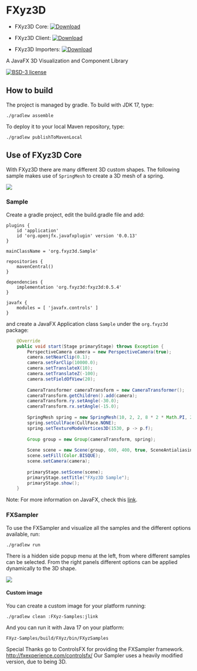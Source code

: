 FXyz3D
======

 - FXyz3D Core: 
 [ ![Download](http://img.shields.io/maven-central/v/org.fxyz3d/fxyz3d.svg?color=%234DC71F) ](https://search.maven.org/search?q=g:org.fxyz3d%20AND%20a:fxyz3d)

 - FXyz3D Client: 
[ ![Download](https://img.shields.io/maven-central/v/org.fxyz3d/fxyz3d-client.svg?color=%234DC71F) ](https://search.maven.org/search?q=g:org.fxyz3d%20AND%20a:fxyz3d-client)

 - FXyz3D Importers: 
[ ![Download](https://img.shields.io/maven-central/v/org.fxyz3d/fxyz3d-importers.svg?color=%234DC71F) ](https://search.maven.org/search?q=g:org.fxyz3d%20AND%20a:fxyz3d-importers)

A JavaFX 3D Visualization and Component Library

[![BSD-3 license](https://img.shields.io/badge/license-BSD--3-%230778B9.svg)](https://opensource.org/licenses/BSD-3-Clause)


## How to build

The project is managed by gradle. To build with JDK 17, type:

	./gradlew assemble

To deploy it to your local Maven repository, type:

	./gradlew publishToMavenLocal

## Use of FXyz3D Core

With FXyz3D there are many different 3D custom shapes. The following sample makes use of `SpringMesh` to create 
a 3D mesh of a spring.

![](/resources/SpringMesh.png)

### Sample

Create a gradle project, edit the build.gradle file and add:

```
plugins {
    id 'application'
    id 'org.openjfx.javafxplugin' version '0.0.13'
}

mainClassName = 'org.fxyz3d.Sample'

repositories {
    mavenCentral()
}

dependencies {
    implementation 'org.fxyz3d:fxyz3d:0.5.4'
}

javafx {
    modules = [ 'javafx.controls' ]
}
```

and create a JavaFX Application class `Sample` under the `org.fxyz3d` package: 

```java
    @Override
    public void start(Stage primaryStage) throws Exception {
        PerspectiveCamera camera = new PerspectiveCamera(true);        
        camera.setNearClip(0.1);
        camera.setFarClip(10000.0);
        camera.setTranslateX(10);
        camera.setTranslateZ(-100);
        camera.setFieldOfView(20);
        
        CameraTransformer cameraTransform = new CameraTransformer();
        cameraTransform.getChildren().add(camera);
        cameraTransform.ry.setAngle(-30.0);
        cameraTransform.rx.setAngle(-15.0);
        
        SpringMesh spring = new SpringMesh(10, 2, 2, 8 * 2 * Math.PI, 200, 100, 0, 0);
        spring.setCullFace(CullFace.NONE);
        spring.setTextureModeVertices3D(1530, p -> p.f);
        
        Group group = new Group(cameraTransform, spring);
        
        Scene scene = new Scene(group, 600, 400, true, SceneAntialiasing.BALANCED);
        scene.setFill(Color.BISQUE);
        scene.setCamera(camera);
        
        primaryStage.setScene(scene);
        primaryStage.setTitle("FXyz3D Sample");
        primaryStage.show();
    }
```

Note: For more information on JavaFX, check this [link](https://openjfx.io).

### FXSampler

To use the FXSampler and visualize all the samples and the different options available, run:

    ./gradlew run
    
There is a hidden side popup menu at the left, from where different samples can be selected. From the right panels different options can be applied dynamically to the 3D shape.

![](/resources/fxsampler.png)

 #### Custom image

You can create a custom image for your platform running:

    ./gradlew clean :FXyz-Samples:jlink  

And you can run it with Java 17 on your platform:

    FXyz-Samples/build/FXyz/bin/FXyzSamples

Special Thanks go to ControlsFX for providing the FXSampler framework.
http://fxexperience.com/controlsfx/
Our Sampler uses a heavily modified version, due to being 3D.
